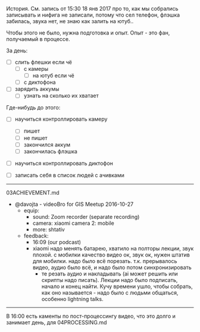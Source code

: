 История. См. запись от 15:30 18 янв 2017 про то, как мы собрались
записывать и нифига не записали, потому что сел телефон, флэшка
забилась, звука нет, не знаю как залить на ютуб..

Чтобы этого не было, нужна подготовка и опыт. Опыт - это фан,
получаемый в процессе. 

За день:
 * [ ] слить флешки если чё
   * [ ] с камеры
     * [ ] на ютуб если чё
   * [ ] с диктофона
 * [ ] зарядить аккумы
   * [ ] узнать на сколько их хватает

Где-нибудь до этого:
 * [ ] научиться контроллировать камеру
   * [ ] пишет
   * [ ] не пишет
   * [ ] закончился аккум
   * [ ] закончилась флэшка
 * [ ] научиться контроллировать диктофон
 * [ ] записать себя в список людей с ачивками
 

---
03ACHIEVEMENT.md
- @davojta - videoBro for GIS Meetup 2016-10-27
  - equip:
    - sound: Zoom recorder (separate recording)
    - camera: xiaomi
      camera 2: mobile
    - more: shtativ
  - feedback:
    - 16:09 (our podcast)
    - xiaomi надо менять батарею, хватило на полторы лекции,
      звук плохой. с мобилки качество видео ок, звук ок, нужен
      штатив для мобилки. надо было всё порезать. т.к. прерывалось
      видео, аудио было всё, и надо было потом синхронизировать
      - те резать аудио и накладывать (ai может решить или скрипты
      надо писать). Лекции надо было подписать, начало и конец
      найти. Кучу времени ушло, чтобы собрать, как оно называется -
      надо было с людьми общаться, особенно lightning talks.

---

В 16:00 есть каменты по пост-процессингу видео, что это долго
и занимает день, для 04PROCESSING.md


 
 
 

